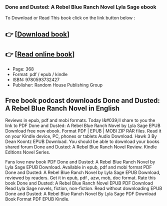 ### Done and Dusted: A Rebel Blue Ranch Novel Lyla Sage ebook

To Download or Read This book click on the link button below :

## 👉  [**[Download book](http://get-pdfs.com/download.php?group=book&from=github.com&id=687885&lnk=1063 "Download book")**]

## 👉  [**[Read online book](http://get-pdfs.com/download.php?group=book&from=github.com&id=687885&lnk=1063 "Read online book")**]


* Page: 368
* Format: pdf / epub / kindle
* ISBN: 9780593732427
* Publisher: Random House Publishing Group



## Free book podcast downloads Done and Dusted: A Rebel Blue Ranch Novel in English


Reviews in epub, pdf and mobi formats. Today I&amp;#039;ll share to you the link to PDF Done and Dusted: A Rebel Blue Ranch Novel by Lyla Sage EPUB Download free new ebook. Format PDF | EPUB | MOBI ZIP RAR files. Read it on your Kindle device, PC, phones or tablets Audio Download. Hawk 3 By Dean Koontz EPUB Download. You should be able to download your books shared forum Done and Dusted: A Rebel Blue Ranch Novel Review. Kindle Editions Novel Series.

Fans love new book PDF Done and Dusted: A Rebel Blue Ranch Novel by Lyla Sage EPUB Download. Available in epub, pdf and mobi format PDF Done and Dusted: A Rebel Blue Ranch Novel by Lyla Sage EPUB Download, reviewed by readers. Get it in epub, pdf , azw, mob, doc format. Rate this book Done and Dusted: A Rebel Blue Ranch Novel EPUB PDF Download Read Lyla Sage novels, fiction, non-fiction. Read without downloading EPUB Done and Dusted: A Rebel Blue Ranch Novel By Lyla Sage PDF Download Book Format PDF EPUB Kindle.





